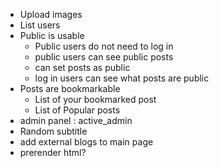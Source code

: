 - Upload images
- List users
- Public is usable
  - Public users do not need to log in
  - public users can see public posts
  - can set posts as public
  - log in users can see what posts are public
- Posts are bookmarkable
  - List of your bookmarked post
  - List of Popular posts
- admin panel : active_admin
- Random subtitle
- add external blogs to main page
- prerender html?
